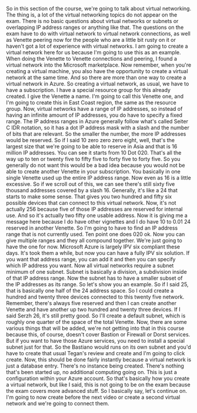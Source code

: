 So in this section of the course, we're going to talk about virtual networking.
The thing is, a lot of the virtual networking topics do not appear on the exam.
There is no basic questions about virtual networks or subnets or overlapping IP address ranges or anything
like that.
The questions on the exam have to do with virtual network to virtual network connections, as well as
Venette peering now for the people who are a little bit rusty on it or haven't got a lot of experience
with virtual networks.
I am going to create a virtual network here for us because I'm going to use this as an example.
When doing the Venette to Venette connections and peering, I found a virtual network into the Microsoft
marketplace.
Now remember, when you're creating a virtual machine, you also have the opportunity to create a virtual
network at the same time.
And so there are more than one way to create a virtual network in Azure.
So creating a virtual network, as usual, we have to have a subscription.
I have a special resource group for this already created.
I give the Venette a name.
I'm going to call this Venette one, and I'm going to create this in East Coast region, the same as
the resource group.
Now, virtual networks have a range of IP addresses, so instead of having an infinite amount of IP
addresses, you do have to specify a fixed range.
The IP address ranges in Azure generally follow what's called Seiter C IDR notation, so it has a dot
IP address mask with a slash and the number of bits that are relevant.
So the smaller the number, the more IP addresses would be reserved.
So if I said 10 zero zero zero eight, well, that's the largest size that we're going to be able to
reserve in Asia and that is 16 million IP addresses.
You can see it starts from 10 Dot 020.
That's all the way up to ten or twenty five to fifty five to forty five to forty five.
So you generally do not want this would be a bad idea because you would not be able to create another
Venette in your subscription.
You basically in one single Venette used up the entire IP address range.
Now even as 16 is a little excessive.
So if we scroll out of this, we can see there's still sixty five thousand addresses covered by a slash
16.
Generally, it's like a 24 that starts to make some sense.
That gives you two hundred and fifty six possible devices that can connect to this virtual network.
Now, it's not actually 256 because five of those IP addresses are reserved for internal use.
And so it's actually two fifty one usable address.
Now it is giving me a message here because I do have other vignettes and I do have 10 to 0.01 24 reserved
in another Venette.
So I'm going to have to find an IP address range that is not currently used.
Ten point one does 020 ok.
Now you can give multiple ranges and they all compound together.
We're just going to have the one for now.
Microsoft Azure is largely IPV six compliant these days.
It's took them a while, but now you can have a fully IPV six solution.
If you want that address range, you can add it and then you can specify which IP address you want.
Now all virtual networks require a subnet minimum of one subnet.
Subnet is basically a division, a subdivision inside of that IP address range.
Now the subnet has to have a smaller subset of the IP addresses as its range.
So let's show you an example.
So if I said 25, that is basically one half of the 24 address space.
So I could create a hundred and twenty three devices connected to this twenty five network.
Remember, there's always five reserved and then I can create another Venette and have another up two
hundred and twenty three devices.
If I said Serzh 26, it's still pretty good.
So I'll create a default subnet, which is roughly one quarter of the space of the total Venette.
Now, there are some various things that will be added, we're not getting into that in this course
because this, of course, doesn't cover Bastion or Firewall or Dorst services.
But if you want to have those Azure services, you need to install a special subnet just for that.
So the Bastiano would runs on its own subnet and you'd have to create that usual Tegan's review and
create and I'm going to click create.
Now, this should be done fairly instantly because a virtual network is just a database entry.
There's no instance being created.
There's nothing that's been started up, no additional computing going on.
This is just a configuration within your Azure account.
So that's basically how you create a virtual network, but like I said, this is not going to be on
the exam because the exam covers more advanced stuff.
So I basically say, let's continue on.
I'm going to now create before the next video or create a second virtual network and we're going to
connect them.

